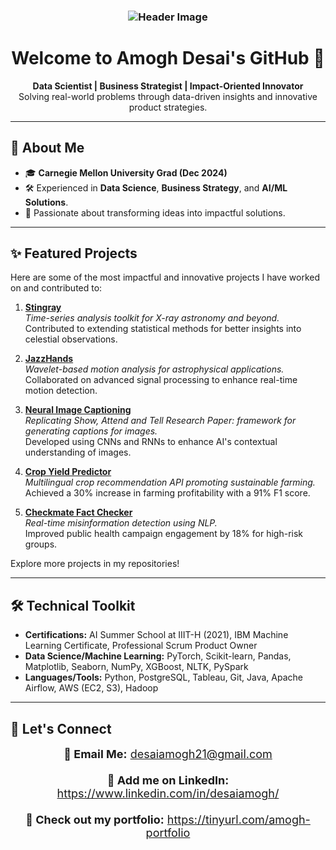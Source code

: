 <h3 align="center">
  <img src="https://user-images.githubusercontent.com/39396816/145326620-6b114529-f80a-443d-b9ec-94a9868979fb.gif" alt="Header Image"/>
</h3>

<h1 align="center">Welcome to Amogh Desai's GitHub 👋</h1>

<p align="center">
  <b>Data Scientist | Business Strategist | Impact-Oriented Innovator</b><br>
  Solving real-world problems through data-driven insights and innovative product strategies.
</p>

---

<h2>📄 About Me</h2>

- 🎓 **Carnegie Mellon University Grad (Dec 2024)**
- 🛠️ Experienced in **Data Science**, **Business Strategy**, and **AI/ML Solutions**.
- 🌟 Passionate about transforming ideas into impactful solutions.

---

<h2>✨ Featured Projects</h2>

Here are some of the most impactful and innovative projects I have worked on and contributed to:

1. **[Stingray](https://github.com/StingraySoftware/stingray/pulls?q=+is%3Apr+author%3Atheand9+)**  
   *Time-series analysis toolkit for X-ray astronomy and beyond.*  
   Contributed to extending statistical methods for better insights into celestial observations.

2. **[JazzHands](https://github.com/project-wavelets/JazzHands/pulls?q=is%3Apr+author%3Atheand9+)**  
   *Wavelet-based motion analysis for astrophysical applications.*  
   Collaborated on advanced signal processing to enhance real-time motion detection.

3. **[Neural Image Captioning](https://github.com/theand9/Neural-Image-Captioning)**  
   *Replicating Show, Attend and Tell Research Paper: framework for generating captions for images.*  
   Developed using CNNs and RNNs to enhance AI's contextual understanding of images.

4. **[Crop Yield Predictor](https://github.com/theand9/Crop-Recommender)**  
   *Multilingual crop recommendation API promoting sustainable farming.*  
   Achieved a 30% increase in farming profitability with a 91% F1 score.

5. **[Checkmate Fact Checker](https://github.com/theand9/checkmate_fact-checker)**  
   *Real-time misinformation detection using NLP.*  
   Improved public health campaign engagement by 18% for high-risk groups.

Explore more projects in my repositories!

---

<h2>🛠️ Technical Toolkit</h2>

- **Certifications:** AI Summer School at IIIT-H (2021), IBM Machine Learning Certificate, Professional Scrum Product Owner  
- **Data Science/Machine Learning:** PyTorch, Scikit-learn, Pandas, Matplotlib, Seaborn, NumPy, XGBoost, NLTK, PySpark  
- **Languages/Tools:** Python, PostgreSQL, Tableau, Git, Java, Apache Airflow, AWS (EC2, S3), Hadoop  

---

<h2>🔗 Let's Connect</h2>

<div align="center" style="font-size: 18px;">
  <strong>📧 Email Me:</strong> <a href="mailto:desaiamogh21@gmail.com" target="_blank">desaiamogh21@gmail.com</a>
  <br><br>
  <strong>💼 Add me on LinkedIn:</strong> <a href="https://www.linkedin.com/in/desaiamogh/" target="_blank">https://www.linkedin.com/in/desaiamogh/</a>
  <br><br>
  <strong>📌 Check out my portfolio:</strong> <a href="https://tinyurl.com/amogh-portfolio" target="_blank">https://tinyurl.com/amogh-portfolio</a>
</div>
